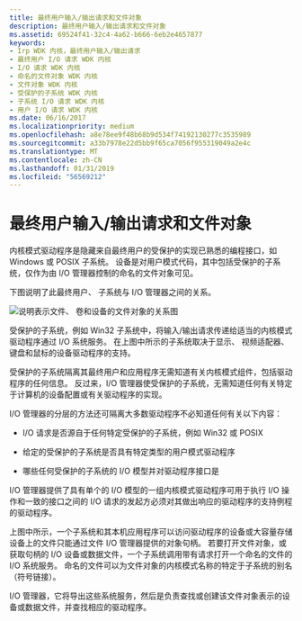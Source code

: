 ```yaml
---
title: 最终用户输入/输出请求和文件对象
description: 最终用户输入/输出请求和文件对象
ms.assetid: 69524f41-32c4-4a62-b666-6eb2e4657877
keywords:
- Irp WDK 内核，最终用户输入/输出请求
- 最终用户 I/O 请求 WDK 内核
- I/O 请求 WDK 内核
- 命名的文件对象 WDK 内核
- 文件对象 WDK 内核
- 受保护的子系统 WDK 内核
- 子系统 I/O 请求 WDK 内核
- 用户 I/O 请求 WDK 内核
ms.date: 06/16/2017
ms.localizationpriority: medium
ms.openlocfilehash: a8e78ee9f48b68b9d534f74192130277c3535989
ms.sourcegitcommit: a33b7978e22d5bb9f65ca7056f955319049a2e4c
ms.translationtype: MT
ms.contentlocale: zh-CN
ms.lasthandoff: 01/31/2019
ms.locfileid: "56569212"
---
```

# <a name="end-user-io-requests-and-file-objects"></a>最终用户输入/输出请求和文件对象





内核模式驱动程序是隐藏来自最终用户的受保护的实现已熟悉的编程接口，如 Windows 或 POSIX 子系统。 设备是对用户模式代码，其中包括受保护的子系统，仅作为由 I/O 管理器控制的命名的文件对象可见。

下图说明了此最终用户、 子系统与 I/O 管理器之间的关系。

![说明表示文件、 卷和设备的文件对象的关系图](images/2grsover.png)

受保护的子系统，例如 Win32 子系统中，将输入/输出请求传递给适当的内核模式驱动程序通过 I/O 系统服务。 在上图中所示的子系统取决于显示、 视频适配器、 键盘和鼠标的设备驱动程序的支持。

受保护的子系统隔离其最终用户和应用程序无需知道有关内核模式组件，包括驱动程序的任何信息。 反过来，I/O 管理器使受保护的子系统，无需知道任何有关特定于计算机的设备配置或有关驱动程序的实现。

I/O 管理器的分层的方法还可隔离大多数驱动程序不必知道任何有关以下内容：

-   I/O 请求是否源自于任何特定受保护的子系统，例如 Win32 或 POSIX

-   给定的受保护的子系统是否具有特定类型的用户模式驱动程序

-   哪些任何受保护的子系统的 I/O 模型并对驱动程序接口是

I/O 管理器提供了具有单个的 I/O 模型的一组内核模式驱动程序可用于执行 I/O 操作和一致的接口之间的 I/O 请求的发起方必须对其做出响应的驱动程序的支持例程的驱动程序。

上图中所示，一个子系统和其本机应用程序可以访问驱动程序的设备或大容量存储设备上的文件只能通过文件 I/O 管理器提供的对象句柄。 若要打开文件对象，或获取句柄的 I/O 设备或数据文件，一个子系统调用带有请求打开一个命名的文件的 I/O 系统服务。 命名的文件可以为文件对象的内核模式名称的特定于子系统的别名 （符号链接）。

I/O 管理器，它将导出这些系统服务，然后是负责查找或创建该文件对象表示的设备或数据文件，并查找相应的驱动程序。

 

 




